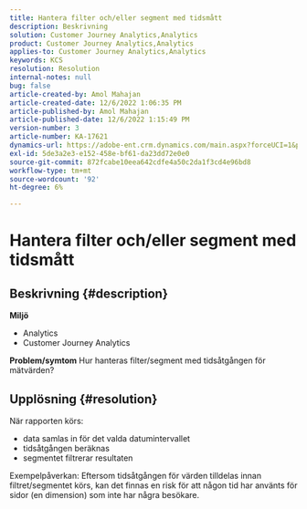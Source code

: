 ```yaml
---
title: Hantera filter och/eller segment med tidsmått
description: Beskrivning
solution: Customer Journey Analytics,Analytics
product: Customer Journey Analytics,Analytics
applies-to: Customer Journey Analytics,Analytics
keywords: KCS
resolution: Resolution
internal-notes: null
bug: false
article-created-by: Amol Mahajan
article-created-date: 12/6/2022 1:06:35 PM
article-published-by: Amol Mahajan
article-published-date: 12/6/2022 1:15:49 PM
version-number: 3
article-number: KA-17621
dynamics-url: https://adobe-ent.crm.dynamics.com/main.aspx?forceUCI=1&pagetype=entityrecord&etn=knowledgearticle&id=f66217cf-6675-ed11-81aa-6045bd006e5a
exl-id: 5de3a2e3-e152-458e-bf61-da23dd72e0e0
source-git-commit: 872fcabe10eea642cdfe4a50c2da1f3cd4e96bd8
workflow-type: tm+mt
source-wordcount: '92'
ht-degree: 6%

---
```


# Hantera filter och/eller segment med tidsmått

## Beskrivning {#description}

<b>Miljö</b>
- Analytics 
- Customer Journey Analytics



<b>Problem/symtom</b>
Hur hanteras filter/segment med tidsåtgången för mätvärden?


## Upplösning {#resolution}

När rapporten körs:
- data samlas in för det valda datumintervallet
- tidsåtgången beräknas
- segmentet filtrerar resultaten


Exempelpåverkan: Eftersom tidsåtgången för värden tilldelas innan filtret/segmentet körs, kan det finnas en risk för att någon tid har använts för sidor (en dimension) som inte har några besökare.

